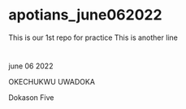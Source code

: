 # apotians_june062022
This is our 1st repo for practice
This is another line
#
june 06 2022

OKECHUKWU UWADOKA

Dokason Five
